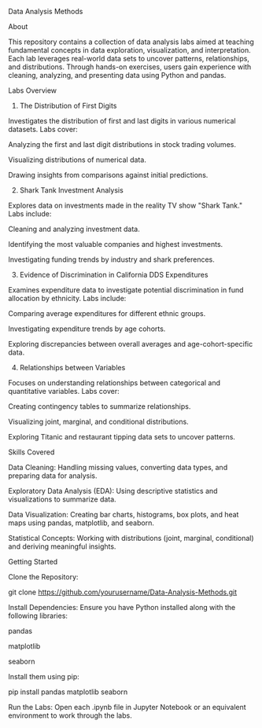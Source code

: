 Data Analysis Methods

About

This repository contains a collection of data analysis labs aimed at teaching fundamental concepts in data exploration, visualization, and interpretation. Each lab leverages real-world data sets to uncover patterns, relationships, and distributions. Through hands-on exercises, users gain experience with cleaning, analyzing, and presenting data using Python and pandas.

Labs Overview

1. The Distribution of First Digits

Investigates the distribution of first and last digits in various numerical datasets. Labs cover:

Analyzing the first and last digit distributions in stock trading volumes.

Visualizing distributions of numerical data.

Drawing insights from comparisons against initial predictions.

2. Shark Tank Investment Analysis

Explores data on investments made in the reality TV show "Shark Tank." Labs include:

Cleaning and analyzing investment data.

Identifying the most valuable companies and highest investments.

Investigating funding trends by industry and shark preferences.

3. Evidence of Discrimination in California DDS Expenditures

Examines expenditure data to investigate potential discrimination in fund allocation by ethnicity. Labs include:

Comparing average expenditures for different ethnic groups.

Investigating expenditure trends by age cohorts.

Exploring discrepancies between overall averages and age-cohort-specific data.

4. Relationships between Variables

Focuses on understanding relationships between categorical and quantitative variables. Labs cover:

Creating contingency tables to summarize relationships.

Visualizing joint, marginal, and conditional distributions.

Exploring Titanic and restaurant tipping data sets to uncover patterns.

Skills Covered

Data Cleaning: Handling missing values, converting data types, and preparing data for analysis.

Exploratory Data Analysis (EDA): Using descriptive statistics and visualizations to summarize data.

Data Visualization: Creating bar charts, histograms, box plots, and heat maps using pandas, matplotlib, and seaborn.

Statistical Concepts: Working with distributions (joint, marginal, conditional) and deriving meaningful insights.

Getting Started

Clone the Repository:

git clone https://github.com/yourusername/Data-Analysis-Methods.git

Install Dependencies:
Ensure you have Python installed along with the following libraries:

pandas

matplotlib

seaborn

Install them using pip:

pip install pandas matplotlib seaborn

Run the Labs:
Open each .ipynb file in Jupyter Notebook or an equivalent environment to work through the labs.
